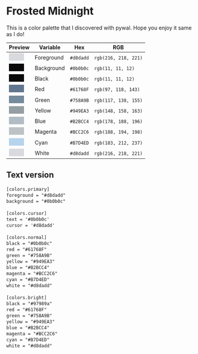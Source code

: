 # Frosted Midnight

This is a color palette that I discovered with pywal. Hope you enjoy it same as I do!

<div align="center">

| **Preview**                                                                                                        | **Variable** | **Hex**   | **RGB**              |
| ------------------------------------------------------------------------------------------------------------------ | ------------ | --------- | -------------------- |
| ![color fg](https://raw.githubusercontent.com/hengtseChou/Niri/refs/heads/main/.github/assets/colors/color_fg.png) | Foreground   | `#d8dadd` | `rgb(216, 218, 221)` |
| ![color bg](https://raw.githubusercontent.com/hengtseChou/Niri/refs/heads/main/.github/assets/colors/color_bg.png) | Background   | `#0b0b0c` | `rgb(11, 11, 12)`    |
| ![color 0](https://raw.githubusercontent.com/hengtseChou/Niri/refs/heads/main/.github/assets/colors/color_0.png)   | Black        | `#0b0b0c` | `rgb(11, 11, 12)`    |
| ![color 1](https://raw.githubusercontent.com/hengtseChou/Niri/refs/heads/main/.github/assets/colors/color_1.png)   | Red          | `#61768F` | `rgb(97, 118, 143)`  |
| ![color 2](https://raw.githubusercontent.com/hengtseChou/Niri/refs/heads/main/.github/assets/colors/color_2.png)   | Green        | `#758A9B` | `rgb(117, 138, 155)` |
| ![color 3](https://raw.githubusercontent.com/hengtseChou/Niri/refs/heads/main/.github/assets/colors/color_3.png)   | Yellow       | `#949EA3` | `rgb(148, 158, 163)` |
| ![color 4](https://raw.githubusercontent.com/hengtseChou/Niri/refs/heads/main/.github/assets/colors/color_4.png)   | Blue         | `#B2BCC4` | `rgb(178, 188, 196)` |
| ![color 5](https://raw.githubusercontent.com/hengtseChou/Niri/refs/heads/main/.github/assets/colors/color_5.png)   | Magenta      | `#BCC2C6` | `rgb(188, 194, 198)` |
| ![color 6](https://raw.githubusercontent.com/hengtseChou/Niri/refs/heads/main/.github/assets/colors/color_6.png)   | Cyan         | `#B7D4ED` | `rgb(183, 212, 237)` |
| ![color 7](https://raw.githubusercontent.com/hengtseChou/Niri/refs/heads/main/.github/assets/colors/color_7.png)   | White        | `#d8dadd` | `rgb(216, 218, 221)` |

</div>

## Text version

```
[colors.primary]
foreground = "#d8dadd"
background = "#0b0b0c"

[colors.cursor]
text = '#0b0b0c'
cursor = '#d8dadd'

[colors.normal]
black = "#0b0b0c"
red = "#61768F"
green = "#758A9B"
yellow = "#949EA3"
blue = "#B2BCC4"
magenta = "#BCC2C6"
cyan = "#B7D4ED"
white = "#d8dadd"

[colors.bright]
black = "#97989a"
red = "#61768F"
green = "#758A9B"
yellow = "#949EA3"
blue = "#B2BCC4"
magenta = "#BCC2C6"
cyan = "#B7D4ED"
white = "#d8dadd"
```
